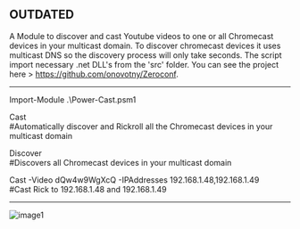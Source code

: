 ## OUTDATED

A Module to discover and cast Youtube videos to one or all Chromecast devices in your multicast domain.
To discover chromecast devices it uses multicast DNS so the discovery process will only take seconds. The script import necessary .net DLL's from the 'src' folder. You can see the project here > https://github.com/onovotny/Zeroconf.

--------------------------------------------------------------

Import-Module .\Power-Cast.psm1 

Cast  
#Automatically discover and Rickroll all the Chromecast devices in your multicast domain

Discover   
#Discovers all Chromecast devices in your multicast domain

Cast -Video dQw4w9WgXcQ -IPAddresses 192.168.1.48,192.168.1.49  
#Cast Rick to 192.168.1.48 and 192.168.1.49

--------------------------------------------------------------


![image1](https://i.imgur.com/igZJ4J1.png)


